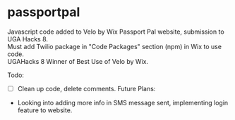 # passportpal
Javascript code added to Velo by Wix Passport Pal website, submission to UGA Hacks 8.    
Must add Twilio package in "Code Packages" section (npm) in Wix to use code.    
UGAHacks 8 Winner of Best Use of Velo by Wix. 

Todo:   
- [ ] Clean up code, delete comments. 
Future Plans:        

- Looking into adding more info in SMS message sent, implementing login feature to website. 

